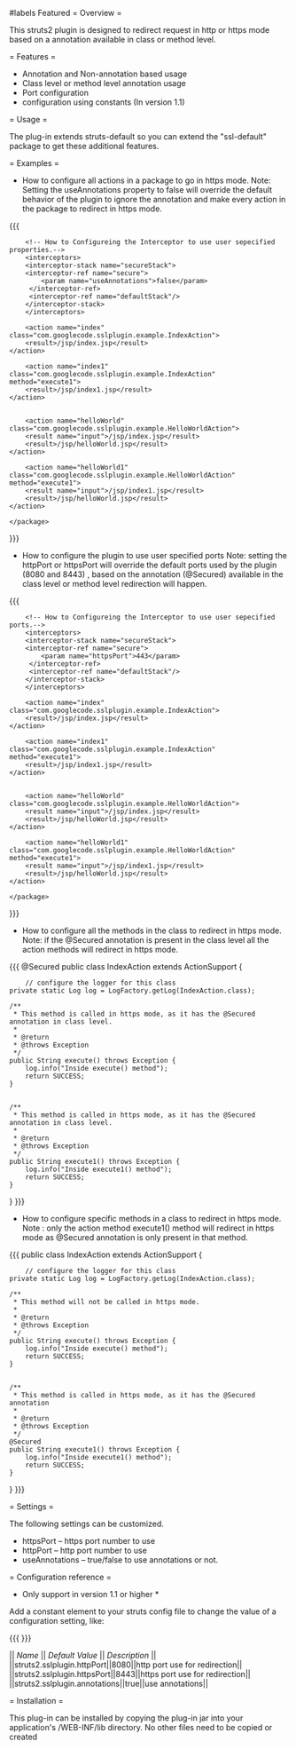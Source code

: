 #labels Featured
= Overview =

This struts2 plugin is designed to redirect request in http or https mode based on a annotation available in class or method level.


= Features =

  * Annotation and Non-annotation based usage
  * Class level or method level annotation usage
  * Port configuration
  * configuration using constants (In version 1.1) 


= Usage =

The plug-in extends struts-default so you can extend the "ssl-default" package to get these additional features.

= Examples =

   * How to configure all actions in a package to go in https mode. 
 Note: Setting the useAnnotations property to false will override the default behavior of the plugin to ignore the annotation and make every action in the package to redirect in https mode.

{{{ 
	<package name="myPackage1" extends="ssl-default" namespace="/secured">

        <!-- How to Configureing the Interceptor to use user sepecified properties.-->
        <interceptors>
        <interceptor-stack name="secureStack">
        <interceptor-ref name="secure">
            <param name="useAnnotations">false</param>
         </interceptor-ref>
         <interceptor-ref name="defaultStack"/>
        </interceptor-stack>
        </interceptors>

        <action name="index" class="com.googlecode.sslplugin.example.IndexAction">
		<result>/jsp/index.jsp</result>
	</action>

        <action name="index1" class="com.googlecode.sslplugin.example.IndexAction" method="execute1">
		<result>/jsp/index1.jsp</result>
	</action>


        <action name="helloWorld" class="com.googlecode.sslplugin.example.HelloWorldAction">
		<result name="input">/jsp/index.jsp</result>
		<result>/jsp/helloWorld.jsp</result>
	</action>

        <action name="helloWorld1" class="com.googlecode.sslplugin.example.HelloWorldAction" method="execute1">
		<result name="input">/jsp/index1.jsp</result>
		<result>/jsp/helloWorld.jsp</result>
	</action>

    </package>
}}}

 * How to configure the plugin to use user specified ports
 Note: setting the httpPort or httpsPort will override the default ports used by the plugin (8080 and 8443) , based on the annotation (@Secured) available in the class level or method level redirection will happen.

{{{
    <package name="myPackage2" extends="ssl-default" namespace="/annotaed">

        <!-- How to Configureing the Interceptor to use user sepecified ports.-->
        <interceptors>
        <interceptor-stack name="secureStack">
        <interceptor-ref name="secure">
            <param name="httpsPort">443</param>
         </interceptor-ref>
         <interceptor-ref name="defaultStack"/>
        </interceptor-stack>
        </interceptors>

        <action name="index" class="com.googlecode.sslplugin.example.IndexAction">
		<result>/jsp/index.jsp</result>
	</action>

        <action name="index1" class="com.googlecode.sslplugin.example.IndexAction" method="execute1">
		<result>/jsp/index1.jsp</result>
	</action>


        <action name="helloWorld" class="com.googlecode.sslplugin.example.HelloWorldAction">
		<result name="input">/jsp/index.jsp</result>
		<result>/jsp/helloWorld.jsp</result>
	</action>

        <action name="helloWorld1" class="com.googlecode.sslplugin.example.HelloWorldAction" method="execute1">
		<result name="input">/jsp/index1.jsp</result>
		<result>/jsp/helloWorld.jsp</result>
	</action>

    </package>
}}}

 * How to configure all the methods in the class to redirect in https mode.
 Note: if the @Secured annotation is present in the class level all the action methods will redirect in https mode.
 
{{{
@Secured
public class IndexAction extends ActionSupport {

        // configure the logger for this class
    private static Log log = LogFactory.getLog(IndexAction.class);

    /**
     * This method is called in https mode, as it has the @Secured annotation in class level.
     *
     * @return
     * @throws Exception
     */
    public String execute() throws Exception {
        log.info("Inside execute() method");
        return SUCCESS;
    }


    /**
     * This method is called in https mode, as it has the @Secured annotation in class level.
     *
     * @return
     * @throws Exception
     */
    public String execute1() throws Exception {
        log.info("Inside execute1() method");
        return SUCCESS;
    }


}
}}} 

 * How to configure specific methods in a class to redirect in https mode.
Note : only the action method execute1() method will redirect in https mode as @Secured annotation is only present in that method.

{{{
public class IndexAction extends ActionSupport {

        // configure the logger for this class
    private static Log log = LogFactory.getLog(IndexAction.class);

    /**
     * This method will not be called in https mode.
     *
     * @return
     * @throws Exception
     */
    public String execute() throws Exception {
        log.info("Inside execute() method");
        return SUCCESS;
    }


    /**
     * This method is called in https mode, as it has the @Secured annotation
     *
     * @return
     * @throws Exception
     */
    @Secured
    public String execute1() throws Exception {
        log.info("Inside execute1() method");
        return SUCCESS;
    }


}
}}}

= Settings =

The following settings can be customized.

 * httpsPort – https port number to use
 * httpPort – http port number to use
 * useAnnotations – true/false to use annotations or not.

= Configuration reference =

* Only support in version 1.1 or higher *

Add a constant element to your struts config file to change the value of a configuration setting, like:

{{{
<constant name="struts2.sslplugin.httpPort" value="80"/>
}}}

|| *Name* || *Default Value* || *Description* ||
||struts2.sslplugin.httpPort||8080||http port use for redirection||
||struts2.sslplugin.httpsPort||8443||https port use for redirection||
||struts2.sslplugin.annotations||true||use annotations||



= Installation = 

This plug-in can be installed by copying the plug-in jar into your application's /WEB-INF/lib directory. No other files need to be copied or created